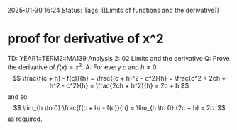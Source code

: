 2025-01-30 16:24
Status: 
Tags: [[Limits of functions and the derivative]]
# proof for derivative of x^2

TD: YEAR1::TERM2::MA139 Analysis 2::02 Limits and the derivative
Q: Prove the derivative of $f(x)=x^{2}$.
A: For every $c$ and $h \neq 0$  
$$
\frac{f(c + h) - f(c)}{h} = \frac{(c + h)^2 - c^2}{h} = \frac{c^2 + 2ch + h^2 - c^2}{h} = \frac{2ch + h^2}{h} = 2c + h
$$
and so  
$$
\lim_{h \to 0} \frac{f(c + h) - f(c)}{h} = \lim_{h \to 0} (2c + h) = 2c.
$$
as required.
<!--ID: 1738254396247-->

